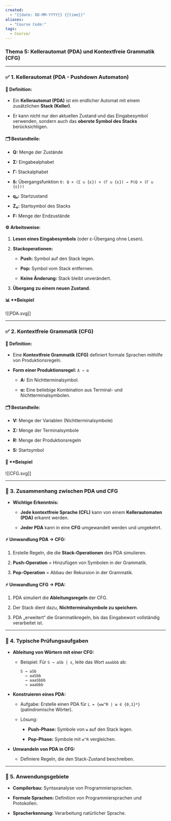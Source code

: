 ```yaml
---
created:
  - "{{date: DD-MM-YYYY}} {{time}}"
aliases:
  - "Course Code:"
tags:
  - Course/
---
```

### **Thema 5: Kellerautomat (PDA) und Kontextfreie Grammatik (CFG)**

---

### ✅ **1. Kellerautomat (PDA - Pushdown Automaton)**

#### 📌 **Definition:**

- Ein **Kellerautomat (PDA)** ist ein endlicher Automat mit einem zusätzlichen **Stack (Keller)**.
    
- Er kann nicht nur den aktuellen Zustand und das Eingabesymbol verwenden, sondern auch das **oberste Symbol des Stacks** berücksichtigen.
    

#### 🗂️ **Bestandteile:**

- **Q:** Menge der Zustände
    
- **Σ:** Eingabealphabet
    
- **Γ:** Stackalphabet
    
- **δ:** Übergangsfunktion `δ: Q × (Σ ∪ {ε}) × (Γ ∪ {ε}) → P(Q × (Γ ∪ {ε}))`
    
- **q₀:** Startzustand
    
- **Z₀:** Startsymbol des Stacks
    
- **F:** Menge der Endzustände
    

#### ⚙️ **Arbeitsweise:**

1. **Lesen eines Eingabesymbols** (oder ε-Übergang ohne Lesen).
    
2. **Stackoperationen:**
    
    - **Push:** Symbol auf den Stack legen.
        
    - **Pop:** Symbol vom Stack entfernen.
        
    - **Keine Änderung:** Stack bleibt unverändert.
        
3. **Übergang zu einem neuen Zustand.**
    

#### 📊 **Beispiel 

![[PDA.svg]]



---

### ✅ **2. Kontextfreie Grammatik (CFG)**

#### 📌 **Definition:**

- Eine **Kontextfreie Grammatik (CFG)** definiert formale Sprachen mithilfe von Produktionsregeln.
    
- **Form einer Produktionsregel:** `A → α`
    
    - **A:** Ein Nichtterminalsymbol.
        
    - **α:** Eine beliebige Kombination aus Terminal- und Nichtterminalsymbolen.
        

#### 🗂️ **Bestandteile:**

- **V:** Menge der Variablen (Nichtterminalsymbole)
    
- **Σ:** Menge der Terminalsymbole
    
- **R:** Menge der Produktionsregeln
    
- **S:** Startsymbol
    

#### 🚀 **Beispiel 

![[CFG.svg]]

---

### 🔗 **3. Zusammenhang zwischen PDA und CFG**

- **Wichtige Erkenntnis:**
    
    - **Jede kontextfreie Sprache (CFL)** kann von einem **Kellerautomaten (PDA)** erkannt werden.
        
    - **Jeder PDA** kann in eine **CFG** umgewandelt werden und umgekehrt.
        

#### ⚡ **Umwandlung PDA → CFG:**

1. Erstelle Regeln, die die **Stack-Operationen** des PDA simulieren.
    
2. **Push-Operation** = Hinzufügen von Symbolen in der Grammatik.
    
3. **Pop-Operation** = Abbau der Rekursion in der Grammatik.
    

#### ⚡ **Umwandlung CFG → PDA:**

1. PDA simuliert die **Ableitungsregeln** der CFG.
    
2. Der Stack dient dazu, **Nichtterminalsymbole zu speichern**.
    
3. PDA „erweitert“ die Grammatikregeln, bis das Eingabewort vollständig verarbeitet ist.
    

---

### 📝 **4. Typische Prüfungsaufgaben**

- **Ableitung von Wörtern mit einer CFG:**
    
    - Beispiel: Für `S → aSb | ε`, leite das Wort `aaabbb` ab:
        
        ```
        S → aSb
          → aaSbb
          → aaaSbbb
          → aaabbb
        ```
        
- **Konstruieren eines PDA:**
    
    - Aufgabe: Erstelle einen PDA für `L = {ww^R | w ∈ {0,1}*}` (palindromische Wörter).
        
    - Lösung:
        
        - **Push-Phase:** Symbole von `w` auf den Stack legen.
            
        - **Pop-Phase:** Symbole mit `w^R` vergleichen.
            
- **Umwandeln von PDA in CFG:**
    
    - Definiere Regeln, die den Stack-Zustand beschreiben.
        

---

### 🎯 **5. Anwendungsgebiete**

- **Compilerbau:** Syntaxanalyse von Programmiersprachen.
    
- **Formale Sprachen:** Definition von Programmiersprachen und Protokollen.
    
- **Spracherkennung:** Verarbeitung natürlicher Sprache.